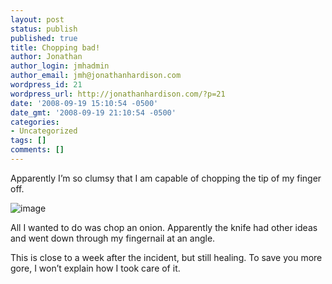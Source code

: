 ```yaml
---
layout: post
status: publish
published: true
title: Chopping bad!
author: Jonathan
author_login: jmhadmin
author_email: jmh@jonathanhardison.com
wordpress_id: 21
wordpress_url: http://jonathanhardison.com/?p=21
date: '2008-09-19 15:10:54 -0500'
date_gmt: '2008-09-19 21:10:54 -0500'
categories:
- Uncategorized
tags: []
comments: []
---
```

Apparently I’m so clumsy that I am capable of chopping the tip of my finger off.

![image]({{site.base}}/imagecontent/2008/09/p-640-480-656a7803-158a-410c-811a-92c1bb0a16b7.jpeg)

All I wanted to do was chop an onion. Apparently the knife had other ideas and went down through my fingernail at an angle.

This is close to a week after the incident, but still healing. To save you more gore, I won’t explain how I took care of it.
